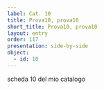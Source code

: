 ```yaml
---
label: Cat. 10
title: Prova10, prova10
short_title: Prova10, prova10
layout: entry
order: 117
presentation: side-by-side
object:
  - id: 10
---
```


scheda 10 del mio catalogo
